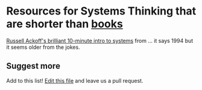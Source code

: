 # Resources for Systems Thinking that are shorter than [books](/books)

[Russell Ackoff's brilliant 10-minute intro to systems](https://youtu.be/OqEeIG8aPPk?t=91) from ... it says 1994 but it seems older from the jokes.

## Suggest more

Add to this list! [Edit this file](https://github.com/systemsthinking-dev/systemsthinking-dev.github.io/edit/gh-pages/resources.md) and leave us a pull request.
